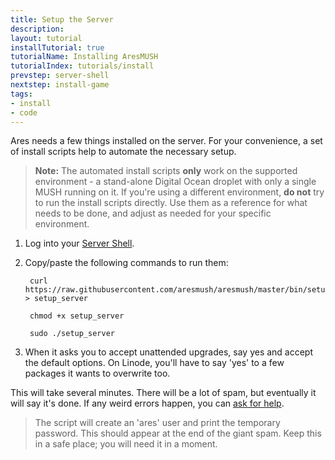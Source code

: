 ```yaml
---
title: Setup the Server
description:
layout: tutorial
installTutorial: true
tutorialName: Installing AresMUSH
tutorialIndex: tutorials/install
prevstep: server-shell
nextstep: install-game
tags: 
- install
- code
---
```


Ares needs a few things installed on the server.   For your convenience, a set of install scripts help to automate the necessary setup.

> <i class="fa fa-exclamation-triangle"></i> **Note:** The automated install scripts **only** work on the supported environment - a stand-alone Digital Ocean droplet with only a single MUSH running on it.  If you're using a different environment, **do not** try to run the install scripts directly.  Use them as a reference for what needs to be done, and adjust as needed for your specific environment.

1. Log into your [Server Shell](/tutorials/install/server-shell.html).

2. Copy/paste the following commands to run them:  
   
        curl https://raw.githubusercontent.com/aresmush/aresmush/master/bin/setup_server > setup_server  
    
        chmod +x setup_server
    
        sudo ./setup_server

3. When it asks you to accept unattended upgrades, say yes and accept the default options.  On Linode, you'll have to say 'yes' to a few packages it wants to overwrite too.  

This will take several minutes.  There will be a lot of spam, but eventually it will say it's done.  If any weird errors happen, you can [ask for help](/feedback.html).

> The script will create an 'ares' user and print the temporary password.  This should appear at the end of the giant spam.  Keep this in a safe place; you will need it in a moment.
